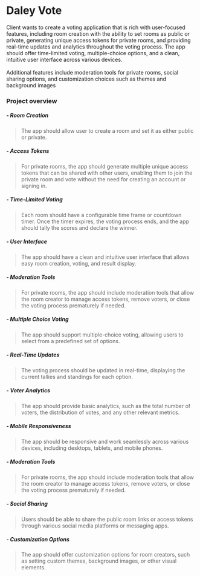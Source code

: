 # Daley Vote
Client wants to create a voting application that is rich with user-focused features, including room creation with the ability to set rooms as public or private, generating unique access tokens for private rooms, and providing real-time updates and analytics throughout the voting process. The app should offer time-limited voting, multiple-choice options, and a clean, intuitive user interface across various devices. <br><br>Additional features include moderation tools for private rooms, social sharing options, and customization choices such as themes and background images

### Project overview
##### - Room Creation
> The app should allow user to create a room and set it as either public or private.

##### - Access Tokens
> For private rooms, the app should generate multiple unique access tokens that can be shared with other users, enabling them to join the private room and vote without the need for creating an account or signing in.

##### - Time-Limited Voting
> Each room should have a configurable time frame or countdown timer. Once the timer expires, the voting process ends, and the app should tally the scores and declare the winner.

##### - User Interface
> The app should have a clean and intuitive user interface that allows easy room creation, voting, and result display.

##### - Moderation Tools
> For private rooms, the app should include moderation tools that allow the room creator to manage access tokens, remove voters, or close the voting process prematurely if needed.

##### - Multiple Choice Voting
> The app should support multiple-choice voting, allowing users to select from a predefined set of options.

##### - Real-Time Updates
> The voting process should be updated in real-time, displaying the current tallies and standings for each option.

##### - Voter Analytics
> The app should provide basic analytics, such as the total number of voters, the distribution of votes, and any other relevant metrics.

##### - Mobile Responsiveness
> The app should be responsive and work seamlessly across various devices, including desktops, tablets, and mobile phones.

##### - Moderation Tools
> For private rooms, the app should include moderation tools that allow the room creator to manage access tokens, remove voters, or close the voting process prematurely if needed.

##### - Social Sharing
> Users should be able to share the public room links or access tokens through various social media platforms or messaging apps.

##### - Customization Options
> The app should offer customization options for room creators, such as setting custom themes, background images, or other visual elements.
